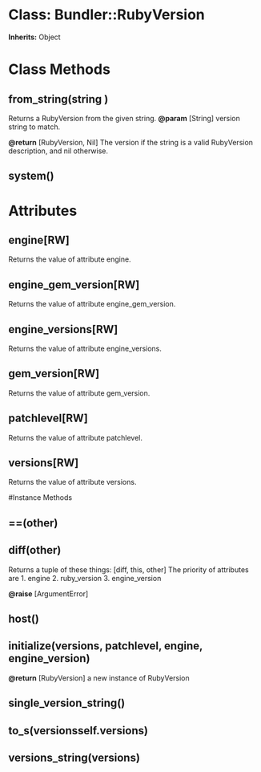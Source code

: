 # Class: Bundler::RubyVersion
**Inherits:** Object
    



# Class Methods
## from_string(string ) [](#method-c-from_string)
Returns a RubyVersion from the given string.
**@param** [String] version string to match.

**@return** [RubyVersion, Nil] The version if the string is a valid RubyVersion
description, and nil otherwise.

## system() [](#method-c-system)
# Attributes
## engine[RW] [](#attribute-i-engine)
Returns the value of attribute engine.

## engine_gem_version[RW] [](#attribute-i-engine_gem_version)
Returns the value of attribute engine_gem_version.

## engine_versions[RW] [](#attribute-i-engine_versions)
Returns the value of attribute engine_versions.

## gem_version[RW] [](#attribute-i-gem_version)
Returns the value of attribute gem_version.

## patchlevel[RW] [](#attribute-i-patchlevel)
Returns the value of attribute patchlevel.

## versions[RW] [](#attribute-i-versions)
Returns the value of attribute versions.


#Instance Methods
## ==(other) [](#method-i-==)

## diff(other) [](#method-i-diff)
Returns a tuple of these things:
    [diff, this, other]
    The priority of attributes are
    1. engine
    2. ruby_version
    3. engine_version

**@raise** [ArgumentError] 

## host() [](#method-i-host)

## initialize(versions, patchlevel, engine, engine_version) [](#method-i-initialize)

**@return** [RubyVersion] a new instance of RubyVersion

## single_version_string() [](#method-i-single_version_string)

## to_s(versionsself.versions) [](#method-i-to_s)

## versions_string(versions) [](#method-i-versions_string)

